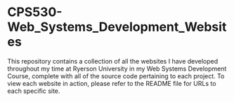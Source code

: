 # CPS530-Web_Systems_Development_Websites
This repository contains a collection of all the websites I have developed throughout my time at Ryerson University in my Web Systems Development Course, complete with all of the source code pertaining to each project. To view each website in action, please refer to the README file for URLs to each specific site.
